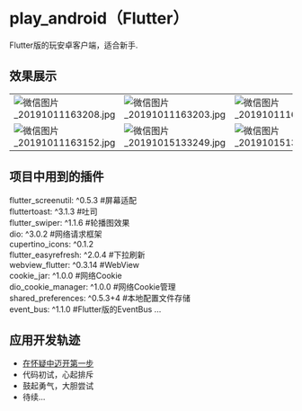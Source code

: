 # play_android（Flutter）

Flutter版的玩安卓客户端，适合新手.

## 效果展示
|  |  |  |
| ----- | ---- | ---- |
| ![微信图片_20191011163208.jpg](http://ww1.sinaimg.cn/large/a78780c0ly1g7udptgrwfj20u01rcduh.jpg) | ![微信图片_20191011163203.jpg](http://ww1.sinaimg.cn/large/a78780c0ly1g7udravu2ij20u01rctg7.jpg) | ![微信图片_20191011163158.jpg](http://ww1.sinaimg.cn/large/a78780c0ly1g7udu95nqdj20u01rcthc.jpg) |
| ![微信图片_20191011163152.jpg](http://ww1.sinaimg.cn/large/a78780c0ly1g7uduhewx9j20u01rc7iw.jpg) | ![微信图片_20191015133249.jpg](http://ww1.sinaimg.cn/large/a78780c0ly1g7yu293s4sj20u01rcjvg.jpg) | ![微信图片_20191015134515.jpg](http://ww1.sinaimg.cn/large/a78780c0ly1g7yu3fkvsnj20u01rcae4.jpg) |

## 项目中用到的插件
  flutter_screenutil: ^0.5.3  #屏幕适配  
  fluttertoast: ^3.1.3  #吐司  
  flutter_swiper: ^1.1.6  #轮播图效果  
  dio: ^3.0.2 #网络请求框架  
  cupertino_icons: ^0.1.2  
  flutter_easyrefresh: ^2.0.4 #下拉刷新  
  webview_flutter: ^0.3.14  #WebView  
  cookie_jar: ^1.0.0  #网络Cookie  
  dio_cookie_manager: ^1.0.0  #网络Cookie管理  
  shared_preferences: ^0.5.3+4 #本地配置文件存储   
  event_bus: ^1.1.0 #Flutter版的EventBus
  ...
  
  ## 应用开发轨迹
- [在怀疑中迈开第一步](https://blog.csdn.net/u010055819/article/details/102567399)
- 代码初试，心起排斥
- 鼓起勇气，大胆尝试
- 待续...
